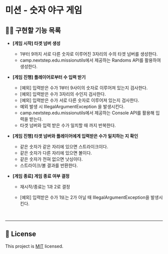 # 미션 - 숫자 야구 게임

## ✍🏻 구현할 기능 목록

- <b>[게임 시작] 타겟 넘버 생성</b>

  - 1부터 9까지 서로 다른 숫자로 이루어진 3자리의 수의 타겟 넘버를 생성한다.
  - camp.nextstep.edu.missionutils에서 제공하는 Randoms API를 활용하여 생성한다.
    <br>

- <b>[게임 진행] 플레이어로부터 수 입력 받기</b>

  - [예외] 입력받은 수가 1부터 9사이의 숫자로 이루어져 있는지 검사한다.
  - [예외] 입력받은 수가 3자리의 수인지 검사한다.
  - [예외] 입력받은 수가 서로 다른 숫자로 이루어져 있는지 검사한다.
  - 예외 발생 시 IllegalArgumentException 을 발생시킨다.
  - camp.nextstep.edu.missionutils에서 제공하는 Console API를 활용해 입력을 받는다.
  - 타겟 넘버와 입력 받은 수가 일치할 때 까지 반복한다.
    <br>

- <b>[게임 진행] 타겟 넘버와 플레이어에게 입력받은 수가 일치하는 지 확인</b>

  - 같은 숫자가 같은 자리에 있으면 스트라이크이다.
  - 같은 숫자가 다른 자리에 있으면 볼이다.
  - 같은 숫자가 전혀 없으면 낫싱이다.
  - 스트라이크/볼 결과를 반환한다.
    <br>

- <b>[게임 종료] 게임 종료 여부 결정</b>

  - 재시작/종료는 1과 2로 결정
  - [예외] 입력받은 수가 1또는 2가 아닐 때 IllegalArgumentException을 발생시킨다.

    <br>

---

## 📝 License

This project is [MIT](https://github.com/woowacourse/java-baseball-precourse/blob/master/LICENSE) licensed.

